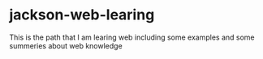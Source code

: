 # jackson-web-learing
This is the path that I am learing web including some examples and some summeries about web knowledge
